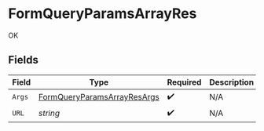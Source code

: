 # FormQueryParamsArrayRes

OK


## Fields

| Field                                                                                 | Type                                                                                  | Required                                                                              | Description                                                                           |
| ------------------------------------------------------------------------------------- | ------------------------------------------------------------------------------------- | ------------------------------------------------------------------------------------- | ------------------------------------------------------------------------------------- |
| `Args`                                                                                | [FormQueryParamsArrayResArgs](../../models/operations/formqueryparamsarrayresargs.md) | :heavy_check_mark:                                                                    | N/A                                                                                   |
| `URL`                                                                                 | *string*                                                                              | :heavy_check_mark:                                                                    | N/A                                                                                   |